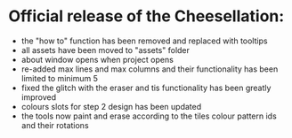 # Official release of the Cheesellation:
- the "how to" function has been removed and replaced with tooltips
- all assets have been moved to "assets" folder
- about window opens when project opens
- re-added max lines and max columns and their functionality has been limited to minimum 5
- fixed the glitch with the eraser and tis functionality has been greatly improved
- colours slots for step 2 design has been updated
- the tools now paint and erase according to the tiles colour pattern ids and their rotations
